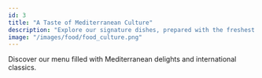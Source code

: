 ```yaml
---
id: 3
title: "A Taste of Mediterranean Culture"
description: "Explore our signature dishes, prepared with the freshest ingredients."
image: "/images/food/food_culture.png"
---
```


Discover our menu filled with Mediterranean delights and international classics.
